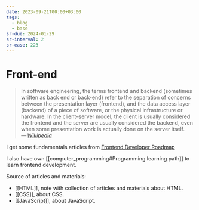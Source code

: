 ```yaml
---
date: 2023-09-21T00:00+03:00
tags:
  - blog
  - base
sr-due: 2024-01-29
sr-interval: 2
sr-ease: 223
---
```


# Front-end

> In software engineering, the terms frontend and backend (sometimes written as
> back end or back-end) refer to the separation of concerns between the
> presentation layer (frontend), and the data access layer (backend) of a piece
> of software, or the physical infrastructure or hardware. In the client–server
> model, the client is usually considered the frontend and the server are
> usually considered the backend, even when some presentation work is actually
> done on the server itself.\
> — <cite>[Wikipedia](https://en.wikipedia.org/wiki/Frontend_and_backend)</cite>

I get some fundamentals articles from [Frontend Developer Roadmap](https://roadmap.sh/frontend)

I also have own
[[computer_programming#Programming learning path]] to learn
frontend development.

Source of articles and materials:

- [[HTML]], note with collection of articles and materials about HTML.
- [[CSS]], about CSS.
- [[JavaScript]], about JavaScript.
